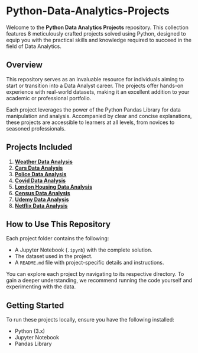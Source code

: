 # Python-Data-Analytics-Projects

Welcome to the **Python Data Analytics Projects** repository. This collection features 8 meticulously crafted projects solved using Python, designed to equip you with the practical skills and knowledge required to succeed in the field of Data Analytics.

## Overview

This repository serves as an invaluable resource for individuals aiming to start or transition into a Data Analyst career. The projects offer hands-on experience with real-world datasets, making it an excellent addition to your academic or professional portfolio.

Each project leverages the power of the Python Pandas Library for data manipulation and analysis. Accompanied by clear and concise explanations, these projects are accessible to learners at all levels, from novices to seasoned professionals.

## Projects Included

1. **[Weather Data Analysis](./Project1_Weather_Data_Analysis)**
2. **[Cars Data Analysis](./Project2_Cars_Data_Analysis)**
3. **[Police Data Analysis](//Project3_Police_Data_Analysis)**
4. **[Covid Data Analysis](//Project4_Covid_Data_Analysis)**
5. **[London Housing Data Analysis](//Project5_London_Housing_Data_Analysis)**
6. **[Census Data Analysis](//Project6_Census_Data_Analysis)**
7. **[Udemy Data Analysis](//Project7_Udemy_Data_Analysis)**
8. **[Netflix Data Analysis](//Project8_Netflix_Data_Analysis)**

## How to Use This Repository

Each project folder contains the following:
- A Jupyter Notebook (`.ipynb`) with the complete solution.
- The dataset used in the project.
- A `README.md` file with project-specific details and instructions.

You can explore each project by navigating to its respective directory. To gain a deeper understanding, we recommend running the code yourself and experimenting with the data.

## Getting Started

To run these projects locally, ensure you have the following installed:
- Python (3.x)
- Jupyter Notebook
- Pandas Library


